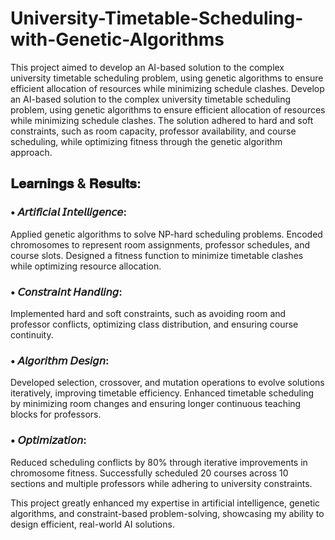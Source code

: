 # University-Timetable-Scheduling-with-Genetic-Algorithms
This project aimed to develop an AI-based solution to the complex university timetable scheduling problem, using genetic algorithms to ensure efficient allocation of resources while minimizing schedule clashes.
Develop an AI-based solution to the complex university timetable scheduling problem, using genetic algorithms to ensure efficient allocation of resources while minimizing schedule clashes. The solution adhered to hard and soft constraints, such as room capacity, professor availability, and course scheduling, while optimizing fitness through the genetic algorithm approach.

## 𝐋𝐞𝐚𝐫𝐧𝐢𝐧𝐠𝐬 & 𝐑𝐞𝐬𝐮𝐥𝐭𝐬:

### • 𝘈𝘳𝘵𝘪𝘧𝘪𝘤𝘪𝘢𝘭 𝘐𝘯𝘵𝘦𝘭𝘭𝘪𝘨𝘦𝘯𝘤𝘦:
Applied genetic algorithms to solve NP-hard scheduling problems.
Encoded chromosomes to represent room assignments, professor schedules, and course slots.
Designed a fitness function to minimize timetable clashes while optimizing resource allocation.
### •  𝘊𝘰𝘯𝘴𝘵𝘳𝘢𝘪𝘯𝘵 𝘏𝘢𝘯𝘥𝘭𝘪𝘯𝘨:
Implemented hard and soft constraints, such as avoiding room and professor conflicts, optimizing class distribution, and ensuring course continuity.
### •  𝘈𝘭𝘨𝘰𝘳𝘪𝘵𝘩𝘮 𝘋𝘦𝘴𝘪𝘨𝘯:
Developed selection, crossover, and mutation operations to evolve solutions iteratively, improving timetable efficiency.
Enhanced timetable scheduling by minimizing room changes and ensuring longer continuous teaching blocks for professors.
### •  𝘖𝘱𝘵𝘪𝘮𝘪𝘻𝘢𝘵𝘪𝘰𝘯:
Reduced scheduling conflicts by 80% through iterative improvements in chromosome fitness.
Successfully scheduled 20 courses across 10 sections and multiple professors while adhering to university constraints.

This project greatly enhanced my expertise in artificial intelligence, genetic algorithms, and constraint-based problem-solving, showcasing my ability to design efficient, real-world AI solutions.
